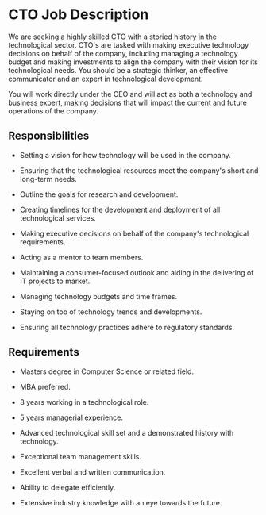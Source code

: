 # CTO Job Description

We are seeking a highly skilled CTO with a storied history in the technological sector. CTO's are tasked with making executive technology decisions on behalf of the company, including managing a technology budget and making investments to align the company with their vision for its technological needs. You should be a strategic thinker, an effective communicator and an expert in technological development.

You will work directly under the CEO and will act as both a technology and business expert, making decisions that will impact the current and future operations of the company.

## Responsibilities

* Setting a vision for how technology will be used in the company.

* Ensuring that the technological resources meet the company's short and long-term needs.

* Outline the goals for research and development.

* Creating timelines for the development and deployment of all technological services.

* Making executive decisions on behalf of the company's technological requirements.

* Acting as a mentor to team members.

* Maintaining a consumer-focused outlook and aiding in the delivering of IT projects to market.

* Managing technology budgets and time frames.

* Staying on top of technology trends and developments.

* Ensuring all technology practices adhere to regulatory standards.

## Requirements

* Masters degree in Computer Science or related field.

* MBA preferred.

* 8 years working in a technological role.

* 5 years managerial experience.

* Advanced technological skill set and a demonstrated history with technology.

* Exceptional team management skills.

* Excellent verbal and written communication.

* Ability to delegate efficiently.

* Extensive industry knowledge with an eye towards the future.

